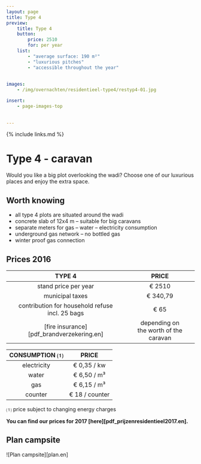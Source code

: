 ```yaml
---
layout: page
title: Type 4
preview: 
    title: Type 4
    button:
        price: 2510
        for: per year
    list:
        - "average surface: 190 m²"
        - "luxurious pitches"
        - "accessible throughout the year"
        
        
images:
    - /img/overnachten/residentieel-type4/restyp4-01.jpg

insert:
    - page-images-top
    
    
---
```


{% include links.md %}

# Type 4 - caravan

Would you like a big plot overlooking the wadi? Choose one of our luxurious places and enjoy the extra space.

## Worth knowing

- all type 4 plots are situated around the wadi
- concrete slab of 12x4 m – suitable for big caravans
- separate meters for gas – water – electricity consumption
- underground gas network – no bottled gas
- winter proof gas connection


## Prices 2016

TYPE 4                |PRICE           |
:--------------------:|:--------------:|
stand price per year  |€ 2510               
municipal taxes       |€ 340,79 
contribution for household refuse<br>incl. 25 bags<br> | € 65    
[fire insurance][pdf_brandverzekering.en]     |depending on <br>the worth of the caravan

CONSUMPTION ⑴        |PRICE          |
:--------------------:|:-------------:|
electricity           | € 0,35 / kw        
water                 | € 6,50 / m³  
gas                   | € 6,15 / m³       
counter               | € 18 / counter

⑴ price subject to changing energy charges

**You can find our prices for 2017 [here][pdf_prijzenresidentieel2017.en].**

## Plan campsite

![Plan campsite][plan.en]
